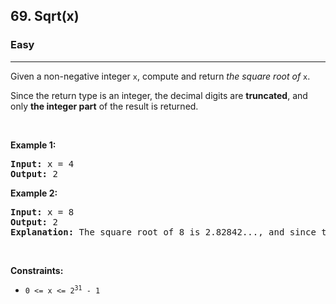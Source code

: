 <h2>69. Sqrt(x)</h2><h3>Easy</h3><hr><div><p>Given a non-negative integer <code>x</code>,&nbsp;compute and return <em>the square root of</em> <code>x</code>.</p>

<p>Since the return type&nbsp;is an integer, the decimal digits are <strong>truncated</strong>, and only <strong>the integer part</strong> of the result&nbsp;is returned.</p>

<p>&nbsp;</p>
<p><strong>Example 1:</strong></p>

<pre><strong>Input:</strong> x = 4
<strong>Output:</strong> 2
</pre>

<p><strong>Example 2:</strong></p>

<pre><strong>Input:</strong> x = 8
<strong>Output:</strong> 2
<strong>Explanation:</strong> The square root of 8 is 2.82842..., and since the decimal part is truncated, 2 is returned.</pre>

<p>&nbsp;</p>
<p><strong>Constraints:</strong></p>

<ul>
	<li><code>0 &lt;= x &lt;= 2<sup>31</sup> - 1</code></li>
</ul>
</div>